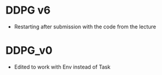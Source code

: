 # DDPG v6
- Restarting after submission with the code from the lecture

# DDPG_v0
- Edited to work with Env instead of Task
